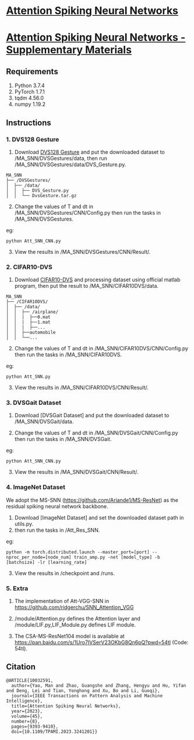 # [Attention Spiking Neural Networks](https://ieeexplore.ieee.org/document/10032591)

# [Attention Spiking Neural Networks - Supplementary Materials](https://ieeexplore.ieee.org/document/10032591)

## **Requirements**

1. Python 3.7.4
2. PyTorch 1.7.1
3. tqdm 4.56.0
4. numpy 1.19.2



## **Instructions**
### 1. DVS128 Gesture

1. Download [DVS128 Gesture](https://www.research.ibm.com/dvsgesture/) and put the downloaded dataset to /MA_SNN/DVSGestures/data, then run /MA_SNN/DVSGestures/data/DVS_Gesture.py.
```
MA_SNN
├── /DVSGestures/
│  ├── /data/
│  │  ├── DVS_Gesture.py
│  │  └── DvsGesture.tar.gz
```
2. Change the values of T and dt in /MA_SNN/DVSGestures/CNN/Config.py then run the tasks in /MA_SNN/DVSGestures.

eg:
```
python Att_SNN_CNN.py
```
3. View the results in /MA_SNN/DVSGestures/CNN/Result/.



### 2. CIFAR10-DVS
1. Download [CIFAR10-DVS](https://figshare.com/articles/dataset/CIFAR10-DVS_New/4724671/2) and processing dataset using official matlab program, then put the result to /MA_SNN/CIFAR10DVS/data.
```
MA_SNN
├── /CIFAR10DVS/
│  ├── /data/
│  │  ├── /airplane/
│  │  |  ├──0.mat
│  │  |  ├──1.mat
│  │  |  ├──...
│  │  ├──automobile
│  │  └──...
```
2. Change the values of T and dt in /MA_SNN/CIFAR10DVS/CNN/Config.py then run the tasks in /MA_SNN/CIFAR10DVS.

eg:
```
python Att_SNN.py
```
3. View the results in /MA_SNN/CIFAR10DVS/CNN/Result/.




### 3. DVSGait Dataset
1. Download [DVSGait Dataset] and put the downloaded dataset to /MA_SNN/DVSGait/data.

2. Change the values of T and dt in /MA_SNN/DVSGait/CNN/Config.py then run the tasks in /MA_SNN/DVSGait.

eg:
```
python Att_SNN_CNN.py
```
3. View the results in /MA_SNN/DVSGait/CNN/Result/.

### 4. ImageNet Dataset

We adopt the MS-SNN (https://github.com/Ariande1/MS-ResNet) as the residual spiking neural network backbone. 

1. Download [ImageNet Dataset] and set the downloaded dataset path in utils.py.
2. then run the tasks in /Att_Res_SNN.

eg:

```
python -m torch.distributed.launch --master_port=[port] --nproc_per_node=[node_num] train_amp.py -net [model_type] -b [batchsize] -lr [learning_rate]
```

3. View the results in /checkpoint and /runs.

### 5. Extra

1. The implementation of Att-VGG-SNN in https://github.com/ridgerchu/SNN_Attention_VGG

2. /module/Attention.py defines the  Attention layer and /module/LIF.py,LIF_Module.py defines LIF module.

3. The CSA-MS-ResNet104 model is available at https://pan.baidu.com/s/1Uro7IVSerV23OKbG8Qn6pQ?pwd=54tl (Code: 54tl).

   

## **Citation**
```
@ARTICLE{10032591,
  author={Yao, Man and Zhao, Guangshe and Zhang, Hengyu and Hu, Yifan and Deng, Lei and Tian, Yonghong and Xu, Bo and Li, Guoqi},
  journal={IEEE Transactions on Pattern Analysis and Machine Intelligence}, 
  title={Attention Spiking Neural Networks}, 
  year={2023},
  volume={45},
  number={8},
  pages={9393-9410},
  doi={10.1109/TPAMI.2023.3241201}}
```
